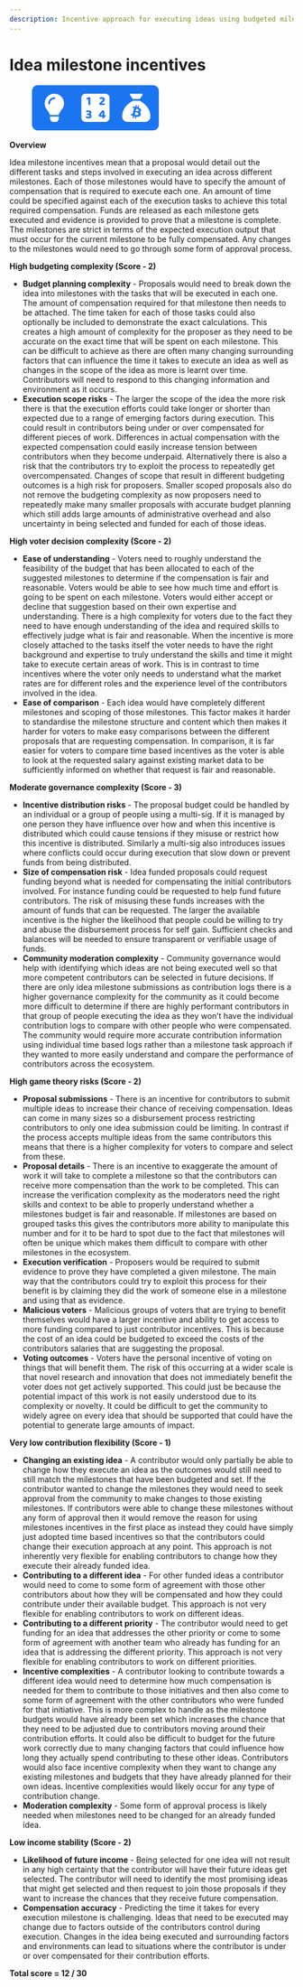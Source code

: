 ```yaml
---
description: Incentive approach for executing ideas using budgeted milestones
---
```


# Idea milestone incentives

<div align="left">

<figure><img src="../../.gitbook/assets/idea-milestone-incentives.png" alt="" width="225"><figcaption></figcaption></figure>

</div>



**Overview**

Idea milestone incentives mean that a proposal would detail out the different tasks and steps involved in executing an idea across different milestones. Each of those milestones would have to specify the amount of compensation that is required to execute each one. An amount of time could be specified against each of the execution tasks to achieve this total required compensation. Funds are released as each milestone gets executed and evidence is provided to prove that a milestone is complete. The milestones are strict in terms of the expected execution output that must occur for the current milestone to be fully compensated. Any changes to the milestones would need to go through some form of approval process.



**High budgeting complexity (Score - 2)**

* **Budget planning complexity** - Proposals would need to break down the idea into milestones with the tasks that will be executed in each one. The amount of compensation required for that milestone then needs to be attached. The time taken for each of those tasks could also optionally be included to demonstrate the exact calculations. This creates a high amount of complexity for the proposer as they need to be accurate on the exact time that will be spent on each milestone. This can be difficult to achieve as there are often many changing surrounding factors that can influence the time it takes to execute an idea as well as changes in the scope of the idea as more is learnt over time. Contributors will need to respond to this changing information and environment as it occurs.
* **Execution scope risks** - The larger the scope of the idea the more risk there is that the execution efforts could take longer or shorter than expected due to a range of emerging factors during execution. This could result in contributors being under or over compensated for different pieces of work. Differences in actual compensation with the expected compensation could easily increase tension between contributors when they become underpaid. Alternatively there is also a risk that the contributors try to exploit the process to repeatedly get overcompensated. Changes of scope that result in different budgeting outcomes is a high risk for proposers. Smaller scoped proposals also do not remove the budgeting complexity as now proposers need to repeatedly make many smaller proposals with accurate budget planning which still adds large amounts of administrative overhead and also uncertainty in being selected and funded for each of those ideas.



**High voter decision complexity (Score - 2)**

* **Ease of understanding** - Voters need to roughly understand the feasibility of the budget that has been allocated to each of the suggested milestones to determine if the compensation is fair and reasonable. Voters would be able to see how much time and effort is going to be spent on each milestone. Voters would either accept or decline that suggestion based on their own expertise and understanding. There is a high complexity for voters due to the fact they need to have enough understanding of the idea and required skills to effectively judge what is fair and reasonable. When the incentive is more closely attached to the tasks itself the voter needs to have the right background and expertise to truly understand the skills and time it might take to execute certain areas of work. This is in contrast to time incentives where the voter only needs to understand what the market rates are for different roles and the experience level of the contributors involved in the idea.
* **Ease of comparison** - Each idea would have completely different milestones and scoping of those milestones. This factor makes it harder to standardise the milestone structure and content which then makes it harder for voters to make easy comparisons between the different proposals that are requesting compensation. In comparison, it is far easier for voters to compare time based incentives as the voter is able to look at the requested salary against existing market data to be sufficiently informed on whether that request is fair and reasonable.



**Moderate governance complexity (Score - 3)**

* **Incentive distribution risks** - The proposal budget could be handled by an individual or a group of people using a multi-sig. If it is managed by one person they have influence over how and when this incentive is distributed which could cause tensions if they misuse or restrict how this incentive is distributed. Similarly a multi-sig also introduces issues where conflicts could occur during execution that slow down or prevent funds from being distributed.
* **Size of compensation risk** - Idea funded proposals could request funding beyond what is needed for compensating the initial contributors involved. For instance funding could be requested to help fund future contributors. The risk of misusing these funds increases with the amount of funds that can be requested. The larger the available incentive is the higher the likelihood that people could be willing to try and abuse the disbursement process for self gain. Sufficient checks and balances will be needed to ensure transparent or verifiable usage of funds.
* **Community moderation complexity** - Community governance would help with identifying which ideas are not being executed well so that more competent contributors can be selected in future decisions. If there are only idea milestone submissions as contribution logs there is a higher governance complexity for the community as it could become more difficult to determine if there are highly performant contributors in that group of people executing the idea as they won’t have the individual contribution logs to compare with other people who were compensated. The community would require more accurate contribution information using individual time based logs rather than a milestone task approach if they wanted to more easily understand and compare the performance of contributors across the ecosystem.



**High game theory risks (Score - 2)**

* **Proposal submissions** - There is an incentive for contributors to submit multiple ideas to increase their chance of receiving compensation. Ideas can come in many sizes so a disbursement process restricting contributors to only one idea submission could be limiting. In contrast if the process accepts multiple ideas from the same contributors this means that there is a higher complexity for voters to compare and select from these.
* **Proposal details** - There is an incentive to exaggerate the amount of work it will take to complete a milestone so that the contributors can receive more compensation than the work to be completed. This can increase the verification complexity as the moderators need the right skills and context to be able to properly understand whether a milestones budget is fair and reasonable. If milestones are based on grouped tasks this gives the contributors more ability to manipulate this number and for it to be hard to spot due to the fact that milestones will often be unique which makes them difficult to compare with other milestones in the ecosystem.
* **Execution verification** - Proposers would be required to submit evidence to prove they have completed a given milestone. The main way that the contributors could try to exploit this process for their benefit is by claiming they did the work of someone else in a milestone and using that as evidence.
* **Malicious voters** - Malicious groups of voters that are trying to benefit themselves would have a larger incentive and ability to get access to more funding compared to just contributor incentives. This is because the cost of an idea could be budgeted to exceed the costs of the contributors salaries that are suggesting the proposal.
* **Voting outcomes** - Voters have the personal incentive of voting on things that will benefit them. The risk of this occurring at a wider scale is that novel research and innovation that does not immediately benefit the voter does not get actively supported. This could just be because the potential impact of this work is not easily understood due to its complexity or novelty. It could be difficult to get the community to widely agree on every idea that should be supported that could have the potential to generate large amounts of impact.



**Very low contribution flexibility (Score - 1)**

* **Changing an existing idea** - A contributor would only partially be able to change how they execute an idea as the outcomes would still need to still match the milestones that have been budgeted and set. If the contributor wanted to change the milestones they would need to seek approval from the community to make changes to those existing milestones. If contributors were able to change these milestones without any form of approval then it would remove the reason for using milestones incentives in the first place as instead they could have simply just adopted time based incentives so that the contributors could change their execution approach at any point. This approach is not inherently very flexible for enabling contributors to change how they execute their already funded idea.
* **Contributing to a different idea** - For other funded ideas a contributor would need to come to some form of agreement with those other contributors about how they will be compensated and how they could contribute under their available budget. This approach is not very flexible for enabling contributors to work on different ideas.
* **Contributing to a different priority** - The contributor would need to get funding for an idea that addresses the other priority or come to some form of agreement with another team who already has funding for an idea that is addressing the different priority. This approach is not very flexible for enabling contributors to work on different priorities.
* **Incentive complexities** - A contributor looking to contribute towards a different idea would need to determine how much compensation is needed for them to contribute to those initiatives and then also come to some form of agreement with the other contributors who were funded for that initiative. This is more complex to handle as the milestone budgets would have already been set which increases the chance that they need to be adjusted due to contributors moving around their contribution efforts. It could also be difficult to budget for the future work correctly due to many changing factors that could influence how long they actually spend contributing to these other ideas. Contributors would also face incentive complexity when they want to change any existing milestones and budgets that they have already planned for their own ideas. Incentive complexities would likely occur for any type of contribution change.
* **Moderation complexity** - Some form of approval process is likely needed when milestones need to be changed for an already funded idea.



**Low income stability (Score - 2)**

* **Likelihood of future income** - Being selected for one idea will not result in any high certainty that the contributor will have their future ideas get selected. The contributor will need to identify the most promising ideas that might get selected and then request to join those proposals if they want to increase the chances that they receive future compensation.&#x20;
* **Compensation accuracy** - Predicting the time it takes for every execution milestone is challenging. Ideas that need to be executed may change due to factors outside of the contributors control during execution. Changes in the idea being executed and surrounding factors and environments can lead to situations where the contributor is under or over compensated for their contribution efforts.



**Total score =  12 / 30**
